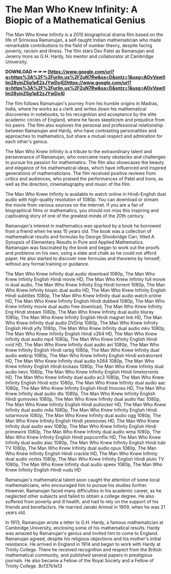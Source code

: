 # The Man Who Knew Infinity: A Biopic of a Mathematical Genius
 
The Man Who Knew Infinity is a 2015 biographical drama film based on the life of Srinivasa Ramanujan, a self-taught Indian mathematician who made remarkable contributions to the field of number theory, despite facing poverty, racism and illness. The film stars Dev Patel as Ramanujan and Jeremy Irons as G.H. Hardy, his mentor and collaborator at Cambridge University.
 
**DOWNLOAD ✑ ✑ ✑ [https://www.google.com/url?q=https%3A%2F%2Furlin.us%2F2uN7Rw&sa=D&sntz=1&usg=AOvVaw0Im28yinZSg1pE2zJYwDx4](https://www.google.com/url?q=https%3A%2F%2Furlin.us%2F2uN7Rw&sa=D&sntz=1&usg=AOvVaw0Im28yinZSg1pE2zJYwDx4)**


 
The film follows Ramanujan's journey from his humble origins in Madras, India, where he works as a clerk and writes down his mathematical discoveries in notebooks, to his recognition and acceptance by the elite academic circles of England, where he faces skepticism and prejudice from his peers. The film also explores the personal and professional relationship between Ramanujan and Hardy, who have contrasting personalities and approaches to mathematics, but share a mutual respect and admiration for each other's genius.
 
The Man Who Knew Infinity is a tribute to the extraordinary talent and perseverance of Ramanujan, who overcame many obstacles and challenges to pursue his passion for mathematics. The film also showcases the beauty and elegance of his mathematical ideas, which have influenced and inspired generations of mathematicians. The film received positive reviews from critics and audiences, who praised the performances of Patel and Irons, as well as the direction, cinematography and music of the film.
 
The Man Who Knew Infinity is available to watch online in Hindi-English dual audio with high-quality resolution of 1080p. You can download or stream the movie from various sources on the internet. If you are a fan of biographical films or mathematics, you should not miss this inspiring and captivating story of one of the greatest minds of the 20th century.
  
Ramanujan's interest in mathematics was sparked by a book he borrowed from a friend when he was 15 years old. The book was a collection of mathematical results and formulas by George Shoobridge Carr, titled A Synopsis of Elementary Results in Pure and Applied Mathematics. Ramanujan was fascinated by the book and began to work out the proofs and problems on his own, using a slate and chalk as he could not afford paper. He also started to discover new formulas and theorems by himself, without any formal training or guidance.
 
The Man Who Knew Infinity dual audio download 1080p,  The Man Who Knew Infinity English Hindi movie HD,  The Man Who Knew Infinity full movie in dual audio,  The Man Who Knew Infinity Eng Hindi torrent 1080p,  The Man Who Knew Infinity biopic dual audio HD,  The Man Who Knew Infinity English Hindi subtitles 1080p,  The Man Who Knew Infinity dual audio watch online HD,  The Man Who Knew Infinity English Hindi dubbed 1080p,  The Man Who Knew Infinity movie dual audio free download,  The Man Who Knew Infinity Eng Hindi stream 1080p,  The Man Who Knew Infinity dual audio bluray 1080p,  The Man Who Knew Infinity English Hindi magnet link HD,  The Man Who Knew Infinity dual audio DVDrip 1080p,  The Man Who Knew Infinity English Hindi yify 1080p,  The Man Who Knew Infinity dual audio mkv 1080p,  The Man Who Knew Infinity English Hindi x264 HD,  The Man Who Knew Infinity dual audio mp4 1080p,  The Man Who Knew Infinity English Hindi xvid HD,  The Man Who Knew Infinity dual audio avi 1080p,  The Man Who Knew Infinity English Hindi rarbg 1080p,  The Man Who Knew Infinity dual audio webrip 1080p,  The Man Who Knew Infinity English Hindi extratorrent HD,  The Man Who Knew Infinity dual audio h264 1080p,  The Man Who Knew Infinity English Hindi kickass 1080p,  The Man Who Knew Infinity dual audio hevc 1080p,  The Man Who Knew Infinity English Hindi limetorrents HD,  The Man Who Knew Infinity dual audio ac3 1080p,  The Man Who Knew Infinity English Hindi eztv 1080p,  The Man Who Knew Infinity dual audio aac 1080p,  The Man Who Knew Infinity English Hindi fmovies HD,  The Man Who Knew Infinity dual audio dts 1080p,  The Man Who Knew Infinity English Hindi gomovies 1080p,  The Man Who Knew Infinity dual audio flac 1080p,  The Man Who Knew Infinity English Hindi putlocker HD,  The Man Who Knew Infinity dual audio m4a 1080p,  The Man Who Knew Infinity English Hindi solarmovie 1080p,  The Man Who Knew Infinity dual audio ogg 1080p,  The Man Who Knew Infinity English Hindi yesmovies HD,  The Man Who Knew Infinity dual audio wav 1080p,  The Man Who Knew Infinity English Hindi primewire 1080p,  The Man Who Knew Infinity dual audio wma 1080p,  The Man Who Knew Infinity English Hindi popcornflix HD,  The Man Who Knew Infinity dual audio alac 1080p,  The Man Who Knew Infinity English Hindi tubi TV 1080p,  The Man Who Knew Infinity dual audio opus 1080p,  The Man Who Knew Infinity English Hindi crackle HD,  The Man Who Knew Infinity dual audio vorbis 1080p,  The Man Who Knew Infinity English Hindi pluto TV 1080p,  The Man Who Knew Infinity dual audio speex 1080p,  The Man Who Knew Infinity English Hindi vudu HD
 
Ramanujan's mathematical talent soon caught the attention of some local mathematicians, who encouraged him to pursue his studies further. However, Ramanujan faced many difficulties in his academic career, as he neglected other subjects and failed to obtain a college degree. He also suffered from poverty and ill health, and had to rely on the support of his friends and benefactors. He married Janaki Ammal in 1909, when he was 21 years old.
 
In 1913, Ramanujan wrote a letter to G.H. Hardy, a famous mathematician at Cambridge University, enclosing some of his mathematical results. Hardy was amazed by Ramanujan's genius and invited him to come to England. Ramanujan agreed, despite his religious objections and his mother's initial resistance. He arrived in England in 1914 and began to work with Hardy at Trinity College. There he received recognition and respect from the British mathematical community, and published several papers in prestigious journals. He also became a Fellow of the Royal Society and a Fellow of Trinity College.
 8cf37b1e13
 
